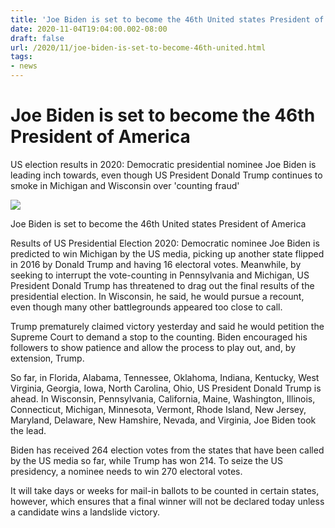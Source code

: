 ```yaml
---
title: 'Joe Biden is set to become the 46th United states President of America'
date: 2020-11-04T19:04:00.002-08:00
draft: false
url: /2020/11/joe-biden-is-set-to-become-46th-united.html
tags: 
- news
---
```


Joe Biden is set to become the 46th President of America
========================================================

US election results in 2020: Democratic presidential nominee Joe Biden is leading inch towards, even though US President Donald Trump continues to smoke in Michigan and Wisconsin over 'counting fraud'

[![](https://1.bp.blogspot.com/-PAZakN5Lj6o/X6NrhlMmkNI/AAAAAAAAC5Q/pqroJ2_gjxQ-NNMWUQcWR3tobzyUa-rBACLcBGAsYHQ/s1600-rw/screenshot-www.google.com-2020.11.05-08_26_56.png)](https://1.bp.blogspot.com/-PAZakN5Lj6o/X6NrhlMmkNI/AAAAAAAAC5Q/pqroJ2_gjxQ-NNMWUQcWR3tobzyUa-rBACLcBGAsYHQ/s811/screenshot-www.google.com-2020.11.05-08_26_56.png)

  

  

Joe Biden is set to become the 46th United states President of America

Results of US Presidential Election 2020: Democratic nominee Joe Biden is predicted to win Michigan by the US media, picking up another state flipped in 2016 by Donald Trump and having 16 electoral votes. Meanwhile, by seeking to interrupt the vote-counting in Pennsylvania and Michigan, US President Donald Trump has threatened to drag out the final results of the presidential election. In Wisconsin, he said, he would pursue a recount, even though many other battlegrounds appeared too close to call.  

  

Trump prematurely claimed victory yesterday and said he would petition the Supreme Court to demand a stop to the counting. Biden encouraged his followers to show patience and allow the process to play out, and, by extension, Trump.  

So far, in Florida, Alabama, Tennessee, Oklahoma, Indiana, Kentucky, West Virginia, Georgia, Iowa, North Carolina, Ohio, US President Donald Trump is ahead. In Wisconsin, Pennsylvania, California, Maine, Washington, Illinois, Connecticut, Michigan, Minnesota, Vermont, Rhode Island, New Jersey, Maryland, Delaware, New Hamshire, Nevada, and Virginia, Joe Biden took the lead.  

Biden has received 264 election votes from the states that have been called by the US media so far, while Trump has won 214. To seize the US presidency, a nominee needs to win 270 electoral votes.  

It will take days or weeks for mail-in ballots to be counted in certain states, however, which ensures that a final winner will not be declared today unless a candidate wins a landslide victory.